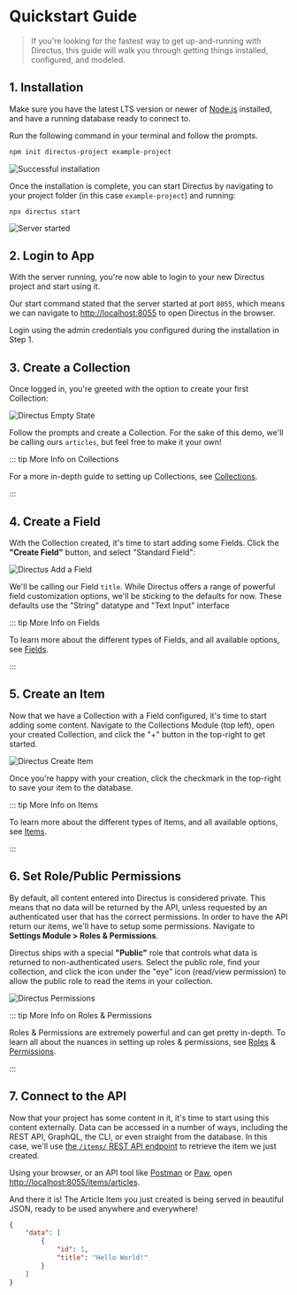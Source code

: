 # Quickstart Guide

> If you're looking for the fastest way to get up-and-running with Directus, this guide will walk you through getting
> things installed, configured, and modeled.

## 1. Installation

Make sure you have the latest LTS version or newer of [Node.js](https://nodejs.dev) installed, and have a running
database ready to connect to.

Run the following command in your terminal and follow the prompts.

```bash
npm init directus-project example-project
```

![Successful installation](../assets/getting-started/quickstart/terminal-install.png)

Once the installation is complete, you can start Directus by navigating to your project folder (in this case
`example-project`) and running:

```
npx directus start
```

![Server started](../assets/getting-started/quickstart/terminal-start.png)

## 2. Login to App

With the server running, you're now able to login to your new Directus project and start using it.

Our start command stated that the server started at port `8055`, which means we can navigate to
[http://localhost:8055](http://localhost:8055) to open Directus in the browser.

Login using the admin credentials you configured during the installation in Step 1.

## 3. Create a Collection

Once logged in, you're greeted with the option to create your first Collection:

![Directus Empty State](../assets/getting-started/quickstart/empty-state.png)

Follow the prompts and create a Collection. For the sake of this demo, we'll be calling ours `articles`, but feel free
to make it your own!

::: tip More Info on Collections

For a more in-depth guide to setting up Collections, see [Collections](/app/content-collections).

:::

## 4. Create a Field

With the Collection created, it's time to start adding some Fields. Click the **"Create Field"** button, and select
"Standard Field":

![Directus Add a Field](../assets/getting-started/quickstart/add-field.png)

We'll be calling our Field `title`. While Directus offers a range of powerful field customization options, we'll be
sticking to the defaults for now. These defaults use the "String" datatype and "Text Input" interface

::: tip More Info on Fields

To learn more about the different types of Fields, and all available options, see [Fields](/guides/fields).

:::

## 5. Create an Item

Now that we have a Collection with a Field configured, it's time to start adding some content. Navigate to the
Collections Module (top left), open your created Collection, and click the "+" button in the top-right to get started.

![Directus Create Item](../assets/getting-started/quickstart/create-item.png)

Once you're happy with your creation, click the checkmark in the top-right to save your item to the database.

::: tip More Info on Items

To learn more about the different types of Items, and all available options, see [Items](/guides/items).

:::

## 6. Set Role/Public Permissions

By default, all content entered into Directus is considered private. This means that no data will be returned by the
API, unless requested by an authenticated user that has the correct permissions. In order to have the API return our
items, we'll have to setup some permissions. Navigate to **Settings Module > Roles & Permissions**.

Directus ships with a special **"Public"** role that controls what data is returned to non-authenticated users. Select
the public role, find your collection, and click the icon under the "eye" icon (read/view permission) to allow the
public role to read the items in your collection.

![Directus Permissions](../assets/getting-started/quickstart/permissions.png)

::: tip More Info on Roles & Permissions

Roles & Permissions are extremely powerful and can get pretty in-depth. To learn all about the nuances in setting up
roles & permissions, see [Roles](/reference/system/roles) & [Permissions](/reference/system/permissions).

:::

## 7. Connect to the API

Now that your project has some content in it, it's time to start using this content externally. Data can be accessed in
a number of ways, including the REST API, GraphQL, the CLI, or even straight from the database. In this case, we'll use
[the `/items/` REST API endpoint](/reference/items) to retrieve the item we just created.

Using your browser, or an API tool like [Postman](http://postman.com) or [Paw](https://paw.cloud), open
[http://localhost:8055/items/articles](http://localhost:8055/items/articles).

And there it is! The Article Item you just created is being served in beautiful JSON, ready to be used anywhere and
everywhere!

```json
{
	"data": [
		{
			"id": 1,
			"title": "Hello World!"
		}
	]
}
```
